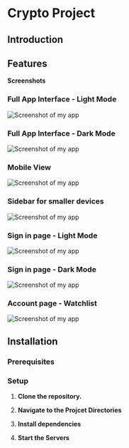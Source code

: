 # Crypto Project

## Introduction

## Features

**Screenshots**

### Full App Interface - Light Mode

![Screenshot of my app](./src/assets/screenshots/full-app-light.png "Screenshot of My App")

### Full App Interface - Dark Mode

![Screenshot of my app](./src/assets/screenshots/full-app-dark.png "Screenshot of My App")

### Mobile View

![Screenshot of my app](./src/assets/screenshots/full-app-mobile.png "Screenshot of My App")

### Sidebar for smaller devices

![Screenshot of my app](./src/assets/screenshots/sidebar.png "Screenshot of My App")

### Sign in page - Light Mode

![Screenshot of my app](./src/assets/screenshots/sign-in-light.png "Screenshot of My App")

### Sign in page - Dark Mode

![Screenshot of my app](./src/assets/screenshots/sign-in-dark.png "Screenshot of My App")

### Account page - Watchlist

![Screenshot of my app](./src/assets/screenshots/account.png "Screenshot of My App")

## Installation

### Prerequisites

### Setup

1.  **Clone the repository.**

2.  **Navigate to the Projcet Directories**

3.  **Install dependencies**

4.  **Start the Servers**

